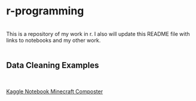 # r-programming
<br>
This is a repository of my work in r. I also will update this README file with links to notebooks and my other work.
<br>
<br>
<h2>Data Cleaning Examples</h2> <br>

<a href="https://www.kaggle.com/code/bradfordjohnson/cactus-vs-sugarcane?scriptVersionId=101591092" target="blank">Kaggle Notebook Minecraft Composter</a>
